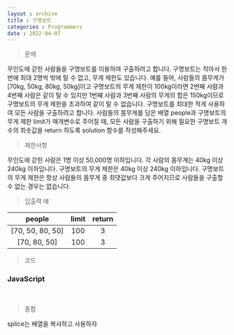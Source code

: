 ```yaml
---
layout : archive
title : 구명보트
categories : Programmers
date : 2022-04-07
---
```


> 문제<br>

무인도에 갇힌 사람들을 구명보트를 이용하여 구출하려고 합니다.
구명보트는 작아서 한 번에 최대 2명씩 밖에 탈 수 없고, 무게 제한도 있습니다.
예를 들어, 사람들의 몸무게가 [70kg, 50kg, 80kg, 50kg]이고 구명보트의 무게 제한이 100kg이라면
2번째 사람과 4번째 사람은 같이 탈 수 있지만 1번째 사람과 3번째 사람의 무게의 합은 150kg이므로 구명보트의 무게 제한을 초과하여 같이 탈 수 없습니다.
구명보트를 최대한 적게 사용하여 모든 사람을 구출하려고 합니다.
사람들의 몸무게를 담은 배열 people과 구명보트의 무게 제한 limit가 매개변수로 주어질 때,
모든 사람을 구출하기 위해 필요한 구명보트 개수의 최솟값을 return 하도록 solution 함수를 작성해주세요.

> 제한사항<br>

무인도에 갇힌 사람은 1명 이상 50,000명 이하입니다.
각 사람의 몸무게는 40kg 이상 240kg 이하입니다.
구명보트의 무게 제한은 40kg 이상 240kg 이하입니다.
구명보트의 무게 제한은 항상 사람들의 몸무게 중 최댓값보다 크게 주어지므로 사람들을 구출할 수 없는 경우는 없습니다.

> 입출력 예<br>

|people|limit|return|
|:--:|:--:|:--:|
|[70, 50, 80, 50]|100|3|
|[70, 80, 50]|100|3|

> 코드
### JavaScript

<script src="https://gist.github.com/kwontaehoon/9c0c9b07aa244fd929e7acf3cee506e9.js"></script>

<br>

> 종합<br>

splice는 배열을 복사하고 사용하자

